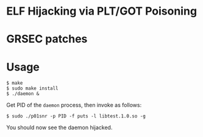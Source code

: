# ELF Hijacking via PLT/GOT Poisoning

# GRSEC patches

# Usage
```
$ make
$ sudo make install
$ ./daemon & 
```

Get PID of the `daemon` process, then invoke as follows:

```
$ sudo ./p01snr -p PID -f puts -l libtest.1.0.so -g
```

You should now see the daemon hijacked.
